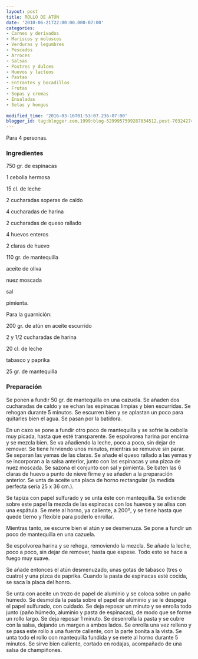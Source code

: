 ```yaml
---
layout: post
title: ROLLO DE ATÚN
date: '2010-06-21T22:00:00.000-07:00'
categories:
- Carnes y derivados
- Mariscos y moluscos
- Verduras y legumbres
- Pescados
- Arroces
- Salsas
- Postres y dulces
- Huevos y lacteos
- Pastas
- Entrantes y bocadillos
- Frutas
- Sopas y cremas
- Ensaladas
- Setas y hongos
 
modified_time: '2016-03-16T01:53:07.236-07:00'
blogger_id: tag:blogger.com,1999:blog-5299957599287034512.post-7032427428229837217
---
```


Para 4 personas.

<h3>Ingredientes</h3>

750 gr. de espinacas

1 cebolla hermosa

15 cl. de leche

2 cucharadas soperas de caldo

4 cucharadas de harina

2 cucharadas de queso rallado

4 huevos enteros

2 claras de huevo

110 gr. de mantequilla

aceite de oliva

nuez moscada

sal

pimienta.

Para la guarnición:

200 gr. de atún en aceite escurrido

2 y 1/2 cucharadas de harina

20 cl. de leche

tabasco y paprika

25 gr. de mantequilla

<h3>Preparación</h3>

Se ponen a fundir 50 gr. de mantequilla en una cazuela. Se añaden dos cucharadas de caldo y se echan las espinacas limpias y bien escurridas. Se rehogan durante 5 minutos. Se escurren bien y se aplastan un poco para quitarles bien el agua. Se pasan por la batidora.

En un cazo se pone a fundir otro poco de mantequilla y se sofríe la cebolla muy picada, hasta que esté transparente. Se espolvorea harina por encima y se mezcla bien. Se va añadiendo la leche, poco a poco, sin dejar de remover. Se tiene hirviendo unos minutos, mientras se remueve sin parar. Se separan las yemas de las claras. Se añade el queso rallado a las yemas y se incorporan a la salsa anterior, junto con las espinacas y una pizca de nuez moscada. Se sazona el conjunto con sal y pimienta. Se baten las 6 claras de huevo a punto de nieve firme y se añaden a la preparación anterior. Se unta de aceite una placa de horno rectangular (la medida perfecta sería 25 x 36 cm.).

Se tapiza con papel sulfurado y se unta éste con mantequilla. Se extiende sobre este papel la mezcla de las espinacas con los huevos y se alisa con una espátula. Se mete al horno, ya caliente, a 200&ordm;, y se tiene hasta que quede tierno y flexible para poderlo enrollar.

Mientras tanto, se escurre bien el atún y se desmenuza. Se pone a fundir un poco de mantequilla en una cazuela.

Se espolvorea harina y se rehoga, removiendo la mezcla. Se añade la leche, poco a poco, sin dejar de remover, hasta que espese. Todo esto se hace a fuego muy suave.

Se añade entonces el atún desmenuzado, unas gotas de tabasco (tres o cuatro) y una pizca de paprika. Cuando la pasta de espinacas esté cocida, se saca la placa del honro.

Se unta con aceite un trozo de papel de aluminio y se coloca sobre un paño húmedo. Se desmolda la pasta sobre el papel de aluminio y se le despega el papel sulfurado, con cuidado. Se deja reposar un minuto y se enrolla todo junto (paño húmedo, aluminio y pasta de espinacas), de modo que se forme un rollo largo. Se deja reposar 1 minuto. Se desenrolla la pasta y se cubre con la salsa, dejando un margen a ambos lados. Se enrolla una vez relleno y se pasa este rollo a una fuente caliente, con la parte bonita a la vista. Se unta todo el rollo con mantequilla fundida y se mete al horno durante 5 minutos. Se sirve bien caliente, cortado en rodajas, acompañado de una salsa de champiñones.

